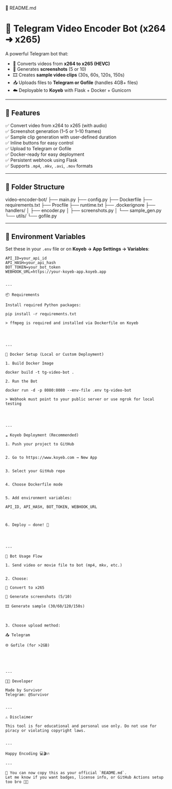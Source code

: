 📁 README.md

# 🎥 Telegram Video Encoder Bot (x264 ➜ x265)

A powerful Telegram bot that:
- 🔁 Converts videos from **x264 to x265 (HEVC)**
- 📸 Generates **screenshots** (5 or 10)
- 🎞️ Creates **sample video clips** (30s, 60s, 120s, 150s)
- 📤 Uploads files to **Telegram or Gofile** (handles 4GB+ files)
- ☁️ Deployable to **Koyeb** with Flask + Docker + Gunicorn

---

## 🚀 Features

✅ Convert video from x264 to x265 (with audio)  
✅ Screenshot generation (1–5 or 1–10 frames)  
✅ Sample clip generation with user-defined duration  
✅ Inline buttons for easy control  
✅ Upload to Telegram or Gofile  
✅ Docker-ready for easy deployment  
✅ Persistent webhook using Flask  
✅ Supports `.mp4`, `.mkv`, `.avi`, `.mov` formats

---

## 📂 Folder Structure

video-encoder-bot/ ├── main.py ├── config.py ├── Dockerfile ├── requirements.txt ├── Procfile ├── runtime.txt ├── .dockerignore ├── handlers/ │   ├── encoder.py │   ├── screenshots.py │   └── sample_gen.py └── utils/ └── gofile.py

---

## 🔧 Environment Variables

Set these in your `.env` file or on **Koyeb → App Settings → Variables**:

```env
API_ID=your_api_id
API_HASH=your_api_hash
BOT_TOKEN=your_bot_token
WEBHOOK_URL=https://your-koyeb-app.koyeb.app


---

📦 Requirements

Install required Python packages:

pip install -r requirements.txt

> ffmpeg is required and installed via Dockerfile on Koyeb




---

🐳 Docker Setup (Local or Custom Deployment)

1. Build Docker Image

docker build -t tg-video-bot .

2. Run the Bot

docker run -d -p 8080:8080 --env-file .env tg-video-bot

> Webhook must point to your public server or use ngrok for local testing




---

☁️ Koyeb Deployment (Recommended)

1. Push your project to GitHub


2. Go to https://www.koyeb.com → New App


3. Select your GitHub repo


4. Choose Dockerfile mode


5. Add environment variables:

API_ID, API_HASH, BOT_TOKEN, WEBHOOK_URL



6. Deploy — done! 🎉




---

💬 Bot Usage Flow

1. Send video or movie file to bot (mp4, mkv, etc.)


2. Choose:

🎥 Convert to x265

📸 Generate screenshots (5/10)

🎞️ Generate sample (30/60/120/150s)



3. Choose upload method:

📤 Telegram

🌐 Gofile (for >2GB)





---

👨‍💻 Developer

Made by Survivor
Telegram: @Survivor


---

⚠️ Disclaimer

This tool is for educational and personal use only. Do not use for piracy or violating copyright laws.


---

Happy Encoding 💻🎬🔥

---

📌 You can now copy this as your official `README.md`.  
Let me know if you want badges, license info, or GitHub Actions setup too bro 💪😂

